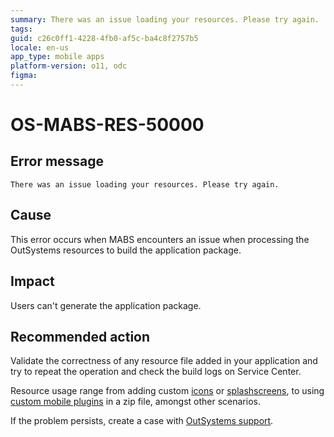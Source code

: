 ```yaml
---
summary: There was an issue loading your resources. Please try again.
tags:
guid: c26c0ff1-4228-4fb0-af5c-ba4c8f2757b5
locale: en-us
app_type: mobile apps
platform-version: o11, odc
figma:
---
```


# OS-MABS-RES-50000

## Error message

`There was an issue loading your resources. Please try again.`

## Cause

This error occurs when MABS encounters an issue when processing the OutSystems resources to build the application package.

## Impact

Users can't generate the application package.

## Recommended action

Validate the correctness of any resource file added in your application and try to repeat the operation and check the build logs on Service Center.

Resource usage range from adding custom [icons](https://success.outsystems.com/Documentation/11/Delivering_Mobile_Apps/Customize_Your_Mobile_App/Modify_the_App_Icon) or [splashscreens](https://success.outsystems.com/Documentation/11/Delivering_Mobile_Apps/Customize_Your_Mobile_App/Use_Custom_Splash_Screens), to using [custom mobile plugins](https://success.outsystems.com/Documentation/11/Extensibility_and_Integration/Mobile_Plugins/Using_Cordova_Plugins) in a zip file, amongst other scenarios.

If the problem persists, create a case with [OutSystems support](https://www.outsystems.com/support/portal/open-support-case?ErrorCode=OS-MABS-RES-50000).
